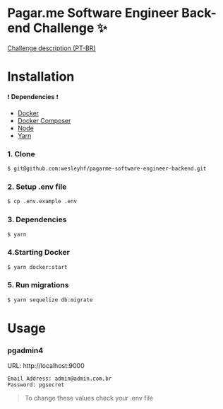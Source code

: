 # Pagar.me Software Engineer Back-end Challenge :sparkles:

<a href="https://github.com/pagarme/vagas/tree/master/desafios/software-engineer-backend" target="_blank">Challenge description (PT-BR)</a>

# Installation

:exclamation: **Dependencies** :exclamation:
- <a href="https://docs.docker.com/install/" target="_blank">Docker</a>
- <a href="https://docs.docker.com/compose/install/" target="_blank">Docker Composer</a>
- <a href="https://nodejs.org/en/download/" target="_blank">Node</a>
- <a href="https://yarnpkg.com/en/" target="_blank">Yarn</a>

### 1. Clone

```sh
$ git@github.com:wesleyhf/pagarme-software-engineer-backend.git
```

### 2. Setup .env file

```sh
$ cp .env.example .env
```

### 3. Dependencies

```sh
$ yarn
```

### 4.Starting Docker

```sh
$ yarn docker:start
```

### 5. Run migrations

```sh
$ yarn sequelize db:migrate
```

# Usage

### pgadmin4

URL: http://localhost:9000

```
Email Address: admin@admin.com.br
Password: pgsecret
```

> To change these values check your .env file